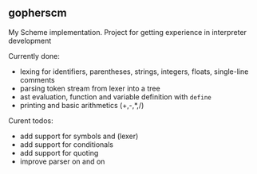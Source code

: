 ## gopherscm
My Scheme implementation.
Project for getting experience in interpreter development

Currently done:
- lexing for identifiers, parentheses, strings, integers, floats, single-line comments
- parsing token stream from lexer into a tree
- ast evaluation, function and variable definition with `define`
- printing and basic arithmetics (+,-,*,/)

Curent todos:
- add support for symbols and (lexer)
- add support for conditionals
- add support for quoting
- improve parser on and on
